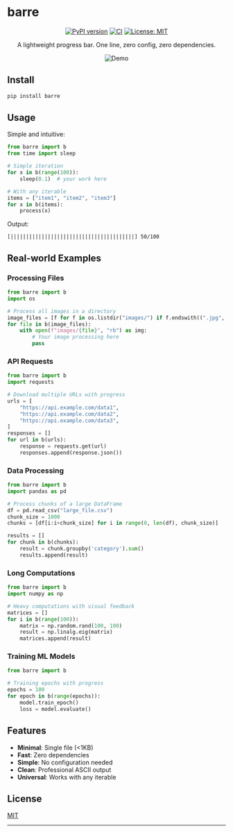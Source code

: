 # barre

<div align="center">

[![PyPI version](https://badge.fury.io/py/barre.svg)](https://badge.fury.io/py/barre)
[![CI](https://github.com/FeelTheFonk/barre/workflows/CI/badge.svg)](https://github.com/FeelTheFonk/barre/actions)
[![License: MIT](https://img.shields.io/badge/License-MIT-yellow.svg)](https://opensource.org/licenses/MIT)

A lightweight progress bar. One line, zero config, zero dependencies.

![Demo](demo.gif)

</div>

## Install

```bash
pip install barre
```

## Usage

Simple and intuitive:

```python
from barre import b
from time import sleep

# Simple iteration
for x in b(range(100)):
    sleep(0.1)  # your work here

# With any iterable
items = ["item1", "item2", "item3"]
for x in b(items):
    process(x)
```

Output:
```
[||||||||||||||||||||||||||||||||||||||||] 50/100
```

## Real-world Examples

### Processing Files
```python
from barre import b
import os

# Process all images in a directory
image_files = [f for f in os.listdir("images/") if f.endswith((".jpg", ".png"))]
for file in b(image_files):
    with open(f"images/{file}", "rb") as img:
        # Your image processing here
        pass
```

### API Requests
```python
from barre import b
import requests

# Download multiple URLs with progress
urls = [
    "https://api.example.com/data1",
    "https://api.example.com/data2",
    "https://api.example.com/data3",
]
responses = []
for url in b(urls):
    response = requests.get(url)
    responses.append(response.json())
```

### Data Processing
```python
from barre import b
import pandas as pd

# Process chunks of a large DataFrame
df = pd.read_csv("large_file.csv")
chunk_size = 1000
chunks = [df[i:i+chunk_size] for i in range(0, len(df), chunk_size)]

results = []
for chunk in b(chunks):
    result = chunk.groupby('category').sum()
    results.append(result)
```

### Long Computations
```python
from barre import b
import numpy as np

# Heavy computations with visual feedback
matrices = []
for i in b(range(100)):
    matrix = np.random.rand(100, 100)
    result = np.linalg.eig(matrix)
    matrices.append(result)
```

### Training ML Models
```python
from barre import b

# Training epochs with progress
epochs = 100
for epoch in b(range(epochs)):
    model.train_epoch()
    loss = model.evaluate()
```

## Features

- **Minimal**: Single file (<1KB)
- **Fast**: Zero dependencies
- **Simple**: No configuration needed
- **Clean**: Professional ASCII output
- **Universal**: Works with any iterable

## License

[MIT](LICENSE)

---